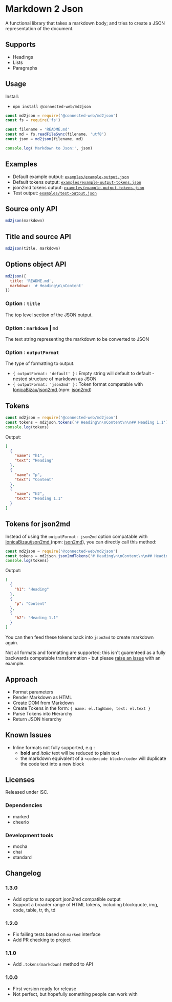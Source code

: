 # Markdown 2 Json

A functional library that takes a markdown body; and tries to create a JSON representation of the document.

## Supports

- Headings
- Lists
- Paragraphs

## Usage

Install:
- `npm install @connected-web/md2json`

```js
const md2json = require('@connected-web/md2json')
const fs = require('fs')

const filename = 'README.md'
const md = fs.readFileSync(filename, 'utf8')
const json = md2json(filename, md)

console.log('Markdown to Json:', json)
```

## Examples

- Default example output: [`examples/example-output.json`](./examples/example-output.json)
- Default tokens output: [`examples/example-output-tokens.json`](./examples/example-output-tokens.json)
- json2md tokens output: [`examples/example-output-tokens.json`](./examples/example-output-json2md.json)
- Test output: [`examples/test-output.json`](./examples/test-output.json)

## Source only API

```js
md2json(markdown)
```

## Title and source API

```js
md2json(title, markdown)
```

## Options object API
```js
md2json({
  title: 'README.md',
  markdown: '# Heading\n\nContent'
})
```

### Option : `title`

The top level section of the JSON output.

### Option : `markdown` | `md`

The text string representing the markdown to be converted to JSON

### Option : `outputFormat`

The type of formatting to output.

- `{ outputFormat: 'default' }` : Empty string will default to default - nested structure of markdown as JSON
- `{ outputFormat: 'json2md' }` : Token format compatable with [IonicaBizau/json2md ](https://github.com/IonicaBizau/json2md) (npm: [json2md](https://www.npmjs.com/package/json2md))

## Tokens

```js
const md2json = require('@connected-web/md2json')
const tokens = md2json.tokens('# Heading\n\nContent\n\n## Heading 1.1')
console.log(tokens)
```

Output:
```json
[
  {
    "name": "h1",
    "text": "Heading"
  },
  {
    "name": "p",
    "text": "Content"
  },
  {
    "name": "h2",
    "text": "Heading 1.1"
  }
]
```

## Tokens for json2md 

Instead of using the `outputFormat: json2md` option compatable with [IonicaBizau/json2md ](https://github.com/IonicaBizau/json2md) (npm: [json2md](https://www.npmjs.com/package/json2md)), you can directly call this method:

```js
const md2json = require('@connected-web/md2json')
const tokens = md2json.json2mdTokens('# Heading\n\nContent\n\n## Heading 1.1')
console.log(tokens)
```

Output:
```json
[
  {
    "h1": "Heading"
  },
  {
    "p": "Content"
  },
  {
    "h2": "Heading 1.1"
  }
]
```

You can then feed these tokens back into `json2md` to create markdown again.

Not all formats and formatting are supported; this isn't guarenteed as a fully backwards compatable transformation - but please [raise an issue](https://github.com/connected-web/md2json/issues/new) with an example.

## Approach

- Format parameters
- Render Markdown as HTML
- Create DOM from Markdown
- Create Tokens in the form: `{ name: el.tagName, text: el.text }`
- Parse Tokens into Hierarchy
- Return JSON hierarchy

## Known Issues

- Inline formats not fully supported, e.g.:
  - **bold** and *italic* text will be reduced to plain text
  - the markdown equivalent of a `<code>code block</code>` will duplicate the code text into a new block

## Licenses

Released under ISC.

### Dependencies

- marked
- cheerio

### Development tools

- mocha
- chai
- standard

## Changelog

### 1.3.0

- Add options to support json2md compatible output
- Support a broader range of HTML tokens, including blockquote, img, code, table, tr, th, td

### 1.2.0

- Fix failing tests based on `marked` interface
- Add PR checking to project

### 1.1.0

- Add `.tokens(markdown)` method to API

### 1.0.0

- First version ready for release
- Not perfect, but hopefully something people can work with
